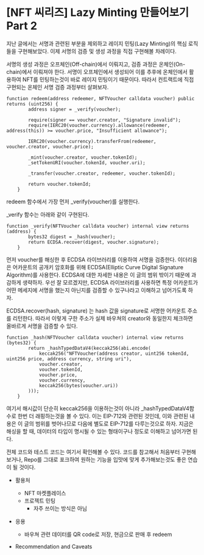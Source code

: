 # [NFT 씨리즈] Lazy Minting 만들어보기 Part 2

지난 글에서는 서명과 관련된 부분을 제외하고 레이지 민팅(Lazy Minting)의 핵심 로직들을 구현해보았다. 이제 서명의 검증 및 생성 과정을 직접 구현해볼 차례이다.

서명의 생성 과정은 오프체인(Off-chain)에서 이뤄지고, 검증 과정은 온체인(On-chain)에서 이뤄져야 한다. 서명이 오프체인에서 생성되어 이를 추후에 온체인에서 활용하여 NFT를 민팅하는것이 바로 레이지 민팅이기 때문이다. 따라서 컨트랙트에 직접 구현되는 온체인 서명 검증 과정부터 살펴보자.

```solidity
function redeem(address redeemer, NFTVoucher calldata voucher) public returns (uint256) {
        address signer = _verify(voucher);

        require(signer == voucher.creator, "Signature invalid");
        require(IERC20(voucher.currency).allowance(redeemer, address(this)) >= voucher.price, "Insufficient allowance");

        IERC20(voucher.currency).transferFrom(redeemer, voucher.creator, voucher.price);

        _mint(voucher.creator, voucher.tokenId);
        _setTokenURI(voucher.tokenId, voucher.uri);

        _transfer(voucher.creator, redeemer, voucher.tokenId);

        return voucher.tokenId;
    }
```

redeem 함수에서 가장 먼저 _verify(voucher)를 실행한다.

_verify 함수는 아래와 같이 구현된다.

```solidity
function _verify(NFTVoucher calldata voucher) internal view returns (address) {
        bytes32 digest = _hash(voucher);
        return ECDSA.recover(digest, voucher.signature);
    }
```

먼저 voucher를 해싱한 후 ECDSA 라이브러리를 이용하여 서명을 검증한다. 이더리움은 어카운트의 공개키 암호화를 위해 ECDSA(Elliptic Curve Digital Signature Algorithm)를 사용한다. ECDSA에 대한 자세한 내용은 이 글의 범위 밖이기 때문에 과감하게 생략하자. 우선 잘 모르겠지만, ECDSA 라이브러리를 사용하면 특정 어카운트가 어떤 메세지에 서명을 했는지 아닌지를 검증할 수 있구나라고 이해하고 넘어가도록 하자.

ECDSA.recover(hash, signature) 는 hash 값을 signature로 서명한 어카운트 주소를 리턴한다. 따라서 이렇게 구한 주소가 실제 바우쳐의 creator와 동일한지 체크하면 올바르게 서명을 검증할 수 있다.

```solidity
function _hash(NFTVoucher calldata voucher) internal view returns (bytes32) {
        return _hashTypedDataV4(keccak256(abi.encode(
            keccak256("NFTVoucher(address creator, uint256 tokenId, uint256 price, address currency, string uri"),
            voucher.creator,
            voucher.tokenId,
            voucher.price,
            voucher.currency,
            keccak256(bytes(voucher.uri))
        )));
    }
```

여기서 해시값이 단순히 keccak256을 이용하는것이 아니라 _hashTypedDataV4함수로 한번 더 래핑하는것을 볼 수 있다. 이는 EIP-712와 관련된 것인데, 이와 관련된 내용은 이 글의 범위를 벗어나므로 다음에 별도로 EIP-712를 다루는것으로 하자. 지금은 해싱을 할 때, 데이터의 타입이 명시될 수 있는 형태이구나 정도로 이해하고 넘어가면 된다.

전체 코드와 테스트 코드는 여기서 확인해볼 수 있다. 코드를 참고해서 처음부터 구현해보거나, Repo를 그대로 포크하여 원하는 기능을 입맛에 맞게 추가해보는것도 좋은 연습이 될 것이다. 

- 활용처
    - NFT 마켓플레이스
    - 프로젝트 민팅
        - 자주 쓰이는 방식은 아님

- 응용
    - 바우쳐 관련 데이터를 QR code로 저장, 현금으로 판매 후 redeem

- Recommendation and Caveats
